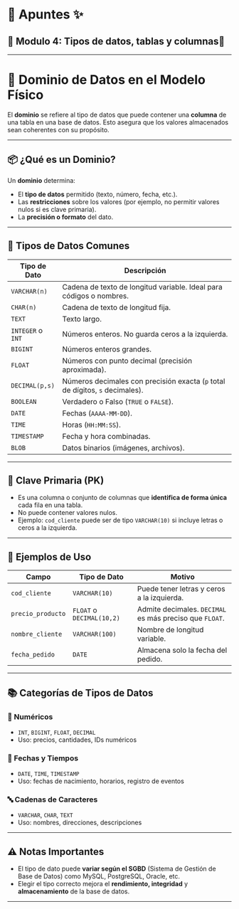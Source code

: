 # 📝 Apuntes ✨
## 💾 Modulo 4: Tipos de datos, tablas y columnas🐍
---
# 🧠 Dominio de Datos en el Modelo Físico

El **dominio** se refiere al tipo de datos que puede contener una **columna** de una tabla en una base de datos. Esto asegura que los valores almacenados sean coherentes con su propósito.

---

## 📦 ¿Qué es un Dominio?

Un **dominio** determina:

* El **tipo de datos** permitido (texto, número, fecha, etc.).
* Las **restricciones** sobre los valores (por ejemplo, no permitir valores nulos si es clave primaria).
* La **precisión o formato** del dato.

---

## 🧮 Tipos de Datos Comunes

| Tipo de Dato      | Descripción                                                                   |
| ----------------- | ----------------------------------------------------------------------------- |
| `VARCHAR(n)`      | Cadena de texto de longitud variable. Ideal para códigos o nombres.           |
| `CHAR(n)`         | Cadena de texto de longitud fija.                                             |
| `TEXT`            | Texto largo.                                                                  |
| `INTEGER` o `INT` | Números enteros. No guarda ceros a la izquierda.                              |
| `BIGINT`          | Números enteros grandes.                                                      |
| `FLOAT`           | Números con punto decimal (precisión aproximada).                             |
| `DECIMAL(p,s)`    | Números decimales con precisión exacta (`p` total de dígitos, `s` decimales). |
| `BOOLEAN`         | Verdadero o Falso (`TRUE` o `FALSE`).                                         |
| `DATE`            | Fechas (`AAAA-MM-DD`).                                                        |
| `TIME`            | Horas (`HH:MM:SS`).                                                           |
| `TIMESTAMP`       | Fecha y hora combinadas.                                                      |
| `BLOB`            | Datos binarios (imágenes, archivos).                                          |

---

## 🔑 Clave Primaria (PK)

* Es una columna o conjunto de columnas que **identifica de forma única** cada fila en una tabla.
* No puede contener valores nulos.
* Ejemplo: `cod_cliente` puede ser de tipo `VARCHAR(10)` si incluye letras o ceros a la izquierda.

---

## 🎯 Ejemplos de Uso

| Campo             | Tipo de Dato              | Motivo                                                  |
| ----------------- | ------------------------- | ------------------------------------------------------- |
| `cod_cliente`     | `VARCHAR(10)`             | Puede tener letras y ceros a la izquierda.              |
| `precio_producto` | `FLOAT` o `DECIMAL(10,2)` | Admite decimales. `DECIMAL` es más preciso que `FLOAT`. |
| `nombre_cliente`  | `VARCHAR(100)`            | Nombre de longitud variable.                            |
| `fecha_pedido`    | `DATE`                    | Almacena solo la fecha del pedido.                      |

---

## 📚 Categorías de Tipos de Datos

### 🔢 Numéricos

* `INT`, `BIGINT`, `FLOAT`, `DECIMAL`
* Uso: precios, cantidades, IDs numéricos

### 📆 Fechas y Tiempos

* `DATE`, `TIME`, `TIMESTAMP`
* Uso: fechas de nacimiento, horarios, registro de eventos

### 🔤 Cadenas de Caracteres

* `VARCHAR`, `CHAR`, `TEXT`
* Uso: nombres, direcciones, descripciones

---

## ⚠️ Notas Importantes

* El tipo de dato puede **variar según el SGBD** (Sistema de Gestión de Base de Datos) como MySQL, PostgreSQL, Oracle, etc.
* Elegir el tipo correcto mejora el **rendimiento, integridad** y **almacenamiento** de la base de datos.

---
